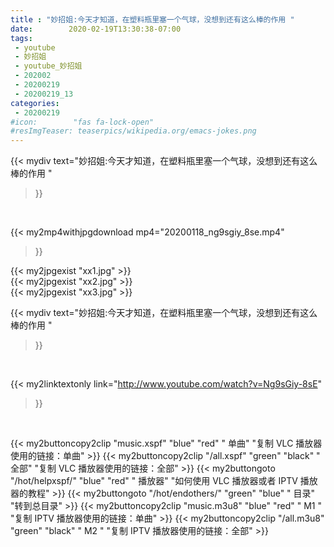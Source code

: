 ```yaml
---
title : "妙招姐:今天才知道，在塑料瓶里塞一个气球，没想到还有这么棒的作用 "
date:        2020-02-19T13:30:38-07:00
tags:
 - youtube
 - 妙招姐
 - youtube_妙招姐
 - 202002
 - 20200219
 - 20200219_13
categories:
 - 20200219
#icon:        "fas fa-lock-open"
#resImgTeaser: teaserpics/wikipedia.org/emacs-jokes.png
---
```


{{< mydiv text="妙招姐:今天才知道，在塑料瓶里塞一个气球，没想到还有这么棒的作用 "
>}}
<br>


{{< my2mp4withjpgdownload mp4="20200118_ng9sgiy_8se.mp4"
>}}

{{< my2jpgexist "xx1.jpg" >}}<br>
{{< my2jpgexist "xx2.jpg" >}}<br>
{{< my2jpgexist "xx3.jpg" >}}<br>



{{< mydiv text="妙招姐:今天才知道，在塑料瓶里塞一个气球，没想到还有这么棒的作用 "
>}}
<br>

{{< my2linktextonly link="http://www.youtube.com/watch?v=Ng9sGiy-8sE"
>}}


<br>

{{< my2buttoncopy2clip "music.xspf"        "blue"   "red"    " 单曲"  "复制 VLC 播放器使用的链接：单曲" >}} {{< my2buttoncopy2clip "/all.xspf"         "green"  "black"  " 全部"  "复制 VLC 播放器使用的链接：全部" >}} {{< my2buttongoto      "/hot/helpxspf/"    "blue"   "red"    " 播放器" "如何使用 VLC 播放器或者 IPTV 播放器的教程" >}} {{< my2buttongoto      "/hot/endothers/"   "green"  "blue"   " 目录"   "转到总目录" >}} {{< my2buttoncopy2clip "music.m3u8"        "blue"   "red"    " M1 "    "复制 IPTV 播放器使用的链接：单曲" >}} {{< my2buttoncopy2clip "/all.m3u8"         "green"  "black"  " M2 "    "复制 IPTV 播放器使用的链接：全部" >}} 
